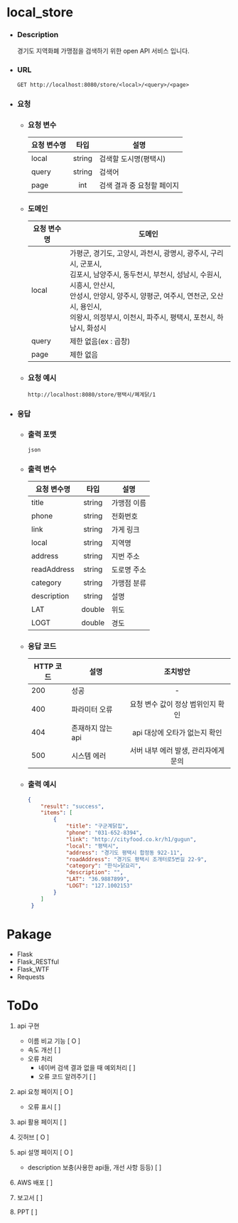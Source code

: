 # local_store
 - ### Description
    경기도 지역화폐 가맹점을 검색하기 위한 open API 서비스 입니다.

 - ### URL
    ```
    GET http://localhost:8080/store/<local>/<query>/<page>
    ```

 - ### 요청
    - ### 요청 변수 
        |요청 변수명|타입|설명|
        |---|:---:|---|
        |local|string|검색할 도시명(평택시)|
        |query|string|검색어|
        |page|int|검색 결과 중 요청할 페이지|

    - ### 도메인
        |요청 변수명|도메인|
        |------|---|
        |local|가평군, 경기도, 고양시, 과천시, 광명시, 광주시, 구리시, 군포시,</br> 김포시, 남양주시, 동두천시, 부천시, 성남시, 수원시, 시흥시, 안산시,</br> 안성시, 안양시, 양주시, 양평군, 여주시, 연천군, 오산시, 용인시,</br> 의왕시, 의정부시, 이천시, 파주시, 평택시, 포천시, 하남시, 화성시|
        |query|제한 없음(ex : 곱창)|
        |page|제한 없음|

    - ### 요청 예시
        ```
        http://localhost:8080/store/평택시/폐계닭/1
        ```

 - ### 응답
    - ### 출력 포맷
        ```
        json
        ```
      
    - ### 출력 변수
        |요청 변수명|타입|설명|
        |---|:---:|---|
        |title|string|가맹점 이름|
        |phone|string|전화번호|
        |link|string|가게 링크|
        |local|string|지역명|
        |address|string|지번 주소|
        |readAddress|string|도로명 주소|
        |category|string|가맹점 분류|
        |description|string|설명|
        |LAT|double|위도|
        |LOGT|double|경도|    
    
    - ### 응답 코드
       |HTTP 코드|설명|조치방안|
       |---|---|:---:|
       |200|성공|-|
       |400|파라미터 오류|요청 변수 값이 정상 범위인지 확인|
       |404|존재하지 않는 api|api 대상에 오타가 없는지 확인|
       |500|시스템 에러|서버 내부 에러 발생, 관리자에게 문의|        
        
    - ### 출력 예시
        ```json
        {
            "result": "success",
            "items": [
                {
                    "title": "구군계닭집",
                    "phone": "031-652-8394",
                    "link": "http://cityfood.co.kr/h1/gugun",
                    "local": "평택시",
                    "address": "경기도 평택시 합정동 922-11",
                    "roadAddress": "경기도 평택시 조개터로5번길 22-9",
                    "category": "한식>닭요리",
                    "description": "",
                    "LAT": "36.9887899",
                    "LOGT": "127.1002153"
                }
            ]
         }
        ```

        
# Pakage
 - Flask
 - Flask_RESTful
 - Flask_WTF
 - Requests

# ToDo
1. api 구현
    - 이름 비교 기능 [ O ]
    - 속도 개선 [ ]
    - 오류 처리
        - 네이버 검색 결과 없을 때 예외처리 [ ]
        - 오류 코드 알려주기 [ ]

2. api 요청 페이지 [ O ]
    - 오류 표시 [ ]

3. api 활용 페이지 [ ]

4. 깃허브 [ O ]

5. api 설명 페이지 [ O ]
    - description 보충(사용한 api들, 개선 사항 등등) [ ]

6. AWS 배포 [ ]

7. 보고서 [ ]

8. PPT [ ]